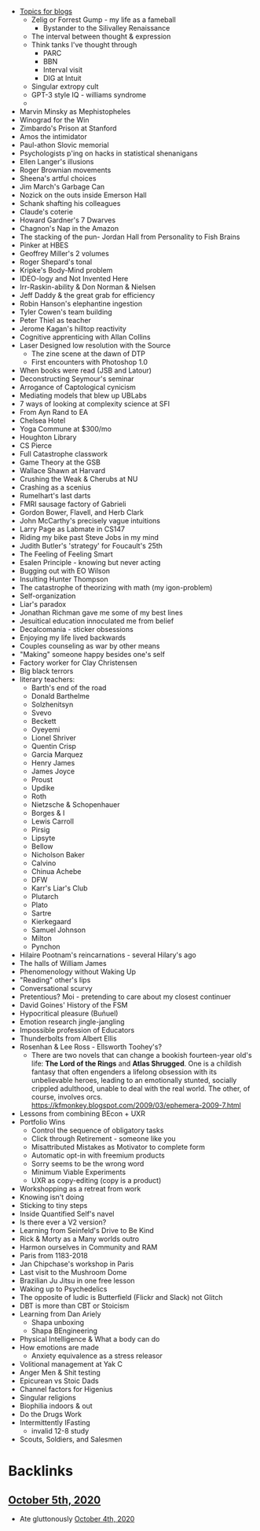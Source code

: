 - [Topics for blogs](<Topics for blogs.md>)
    - Zelig or Forrest Gump - my life as a fameball
        - Bystander to the Silivalley Renaissance
    - The interval between thought & expression
    - Think tanks I've thought through
        - PARC 
        - BBN
        - Interval visit
        - DIG at Intuit
    - Singular extropy cult
    - GPT-3 style IQ - williams syndrome
    - 
- Marvin Minsky as Mephistopheles
- Winograd for the Win
- Zimbardo's Prison at Stanford
- Amos the intimidator 
- Paul-athon Slovic memorial 
- Psychologists p'ing on hacks in statistical shenanigans
- Ellen Langer's illusions
- Roger Brownian movements
- Sheena's artful choices
- Jim March's Garbage Can
- Nozick on the outs inside Emerson Hall
- Schank shafting his colleagues
- Claude's coterie
- Howard Gardner's 7 Dwarves
- Chagnon's Nap in the Amazon
- The stacking of the pun- Jordan Hall from Personality to Fish Brains
- Pinker at HBES
- Geoffrey Miller's 2 volumes
- Roger Shepard's tonal
- Kripke's Body-Mind problem
- IDEO-logy and Not Invented Here
- Irr-Raskin-ability & Don Norman & Nielsen
- Jeff Daddy & the great grab for efficiency
- Robin Hanson's elephantine ingestion
- Tyler Cowen's team building
- Peter Thiel as teacher
- Jerome Kagan's hilltop reactivity
- Cognitive apprenticing with Allan Collins
- Laser Designed low resolution with the Source
    - The zine scene at the dawn of DTP
    - First encounters with Photoshop 1.0
- When books were read (JSB and Latour)
- Deconstructing Seymour's seminar
- Arrogance of Captological cynicism
- Mediating models that blew up UBLabs
- 7 ways of looking at complexity science at SFI
- From Ayn Rand to EA
- Chelsea Hotel
- Yoga Commune at $300/mo 
- Houghton Library
- CS Pierce
- Full Catastrophe classwork
- Game Theory at the GSB
- Wallace Shawn at Harvard
- Crushing the Weak & Cherubs at NU
- Crashing as a scenius
- Rumelhart's last darts
- FMRI sausage factory of Gabrieli
- Gordon Bower, Flavell, and Herb Clark
- John McCarthy's precisely vague intuitions
- Larry Page as Labmate in CS147
- Riding my bike past Steve Jobs in my mind
- Judith Butler's 'strategy' for Foucault's 25th
- The Feeling of Feeling Smart
- Esalen Principle - knowing but never acting
- Bugging out with EO Wilson
- Insulting Hunter Thompson
- The catastrophe of theorizing with math (my igon-problem)
- Self-organization
- Liar's paradox
- Jonathan Richman gave me some of my best lines
- Jesuitical education innoculated me from belief
- Decalcomania - sticker obsessions
- Enjoying my life lived backwards
- Couples counseling as war by other means
- "Making" someone happy besides one's self
- Factory worker for Clay Christensen
- Big black terrors
- literary teachers: 
    - Barth's end of the road
    - Donald Barthelme
    - Solzhenitsyn
    - Svevo
    - Beckett
    - Oyeyemi
    - Lionel Shriver
    - Quentin Crisp
    - Garcia Marquez
    - Henry James
    - James Joyce
    - Proust
    - Updike 
    - Roth
    - Nietzsche & Schopenhauer
    - Borges & I
    - Lewis Carroll
    - Pirsig
    - Lipsyte
    - Bellow
    - Nicholson Baker
    - Calvino
    - Chinua Achebe
    - DFW
    - Karr's Liar's Club
    - Plutarch
    - Plato
    - Sartre
    - Kierkegaard
    - Samuel Johnson
    - Milton
    - Pynchon
- Hilaire Pootnam's reincarnations - several Hilary's ago
- The halls of William James 
- Phenomenology without Waking Up
- "Reading" other's lips
- Conversational scurvy
- Pretentious? Moi - pretending to care about my closest continuer
- David Goines' History of the FSM
- Hypocritical pleasure (Buñuel)
- Emotion research jingle-jangling
- Impossible profession of Educators
- Thunderbolts from Albert Ellis
- Rosenhan & Lee Ross - Ellsworth Toohey's?
    - There are two novels that can change a bookish fourteen-year old's life: __The Lord of the Rings__ and __Atlas Shrugged__. One is a childish fantasy that often engenders a lifelong obsession with its unbelievable heroes, leading to an emotionally stunted, socially crippled adulthood, unable to deal with the real world. The other, of course, involves orcs.  https://kfmonkey.blogspot.com/2009/03/ephemera-2009-7.html
- Lessons from combining BEcon + UXR
- Portfolio Wins
    - Control the sequence of obligatory tasks
    - Click through Retirement - someone like you
    - Misattributed Mistakes as Motivator to complete form
    - Automatic opt-in with freemium products
    - Sorry seems to be the wrong word
    - Minimum Viable Experiments
    - UXR as copy-editing (copy is a product)
- Workshopping as a retreat from work
- Knowing isn't doing
- Sticking to tiny steps
- Inside Quantified Self's navel
- Is there ever a V2 version?
- Learning from Seinfeld's Drive to Be Kind
- Rick & Morty as a Many worlds outro
- Harmon ourselves in Community and RAM
- Paris from 1183-2018
- Jan Chipchase's workshop in Paris
- Last visit to the Mushroom Dome
- Brazilian Ju Jitsu in one free lesson
- Waking up to Psychedelics
- The opposite of ludic is Butterfield (Flickr and Slack) not Glitch
- DBT is more than CBT or Stoicism
- Learning from Dan Ariely
    - Shapa unboxing
    - Shapa BEngineering
- Physical Intelligence & What a body can do
- How emotions are made
    - Anxiety equivalence as a stress releasor
- Volitional management at Yak C
- Anger Men & Shit testing
- Epicurean vs Stoic Dads
- Channel factors for Higenius
- Singular religions
- Biophilia indoors & out
- Do the Drugs Work
- Intermittently IFasting
    - invalid 12-8 study
- Scouts, Soldiers, and Salesmen

# Backlinks
## [October 5th, 2020](<October 5th, 2020.md>)
- Ate gluttonously [October 4th, 2020](<October 4th, 2020.md>)

